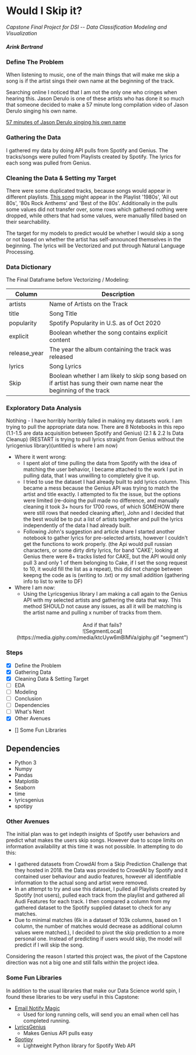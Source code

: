 # Would I Skip it?

*Capstone Final Project for DSI -- Data Classification Modeling and Visualization*
 ##### Arink Bertrand

 ### Define The Problem

 When listening to music, one of the main things that will make me skip a song is if the artist sings their own name at the beginning of the track. 

 Searching online I noticed that I am not the only one who cringes when hearing this.  Jason Derulo is one of these artists who has done it so much that someone decided to make a 57 minute long compilation video of Jason Derulo singing his own name.

<a href = 'https://www.youtube.com/watch?v=Ak-OUYwCbmo'> 57 minutes of Jason Derulo singing his own name </a>

### Gathering the Data

I gathered my data by doing API pulls from Spotify and Genius. The tracks/songs were pulled from Playlists created by Spotify. The lyrics for each song was pulled from Genius.

### Cleaning the Data & Setting my Target

There were some duplicated tracks, because songs would appear in different playlists. <a href='https://www.youtube.com/watch?v=oHg5SJYRHA0'> This song</a> might appear in the Playlist '1980s', 'All out 80s', '80s Rock Anthems' and 'Best of the 80s'. Additionally in the pulls some values did not transfer over, some rows which gathered nothing were dropped, while others that had some values, were manually filled based on their searchability. 

The target for my models to predict would be whether I would skip a song or not based on whether the artist has self-announced themselves in the beginning. The lyrics will be Vectorized and put through Natural Language Processing.

### Data Dictionary

The Final Dataframe before Vectorizing / Modeling:

|Column|Description|
|---|---|
|artists|Name of Artists on the Track|
|title|Song Title|
|popularity| Spotify Popularity in U.S. as of Oct 2020|
|explicit|Boolean whether the song contains explicit content|
|release_year|The year the album containing the track was released|
|lyrics|Song Lyrics|
|Skip|Boolean whether I am likely to skip song based on if artist has sung their own name near the beginning of the track |


### Exploratory Data Analysis

Notihing - I have horribly horribly failed in making my datasets work. I am trying to pull the appropriate data now. 
There are 8 Notebooks in this repo (1.1-1.5 are data acquisition between Spotify and Genius) (2.1 & 2.2 Is Data Cleanup)
(RESTART is trying to pull lyrics straight from Genius without the lyricgenius library)(untitled is where I am now)

- Where it went wrong:
    - I spent alot of time pulling the data from Spotify with the idea of matching the user behavior, I became attached to the work I put in pulling data, that I was unwilling to completely give it up.
    - I tried to use the dataset I had already built to add lyrics column. This became a mess because the Genius API was trying to match the artist and title exactly. I attempted to fix the issue, but the options were limited (re-doing the pull made no difference, and manually cleaning it took 3+ hours for 1700 rows, of which SOMEHOW there were still rows that needed cleaning after), John and I decided that the best would be to put a list of artists together and pull the lyrics independently of the data I had already built. 
    - Following John's suggestion and article share I started another notebook to gather lyrics for pre-selected artists, however I couldn't get the functions to work properly. (the Api would pull russian characters, or some dirty dirty lyrics, for band 'CAKE', looking at Genius there were 8+ tracks listed for CAKE, but the API would only pull 3 and only 1 of them belonging to Cake, if I set the song request to 10, it would fill the list as a repeat), this did not change between keepng the code as is (writing to .txt) or my small addition (gathering info to list to write to DF)
 - Where I am now:
     - Using the Lyricsgenius library I am making a call again to the Genius API with my selected artists and gathering the data that way. This method SHOULD not cause any issues, as all it will be matching is the artist name and pulling x number of tracks from them.
     <br></br>
     <center> And if that fails? </center>
     <center>![SegmentLocal](https://media.giphy.com/media/ktcUyw6mBlMVa/giphy.gif "segment") </center>
 

### Steps
- [x] Define the Problem
- [x] Gathering Data
- [x] Cleaning Data & Setting Target
- [ ] EDA
- [ ] Modeling
- [ ] Conclusion
- [ ] Dependencies
- [ ] What's Next
- [x] Other Avenues
- [] Some Fun Libraries

## Dependencies
- Python 3
- Numpy
- Pandas
- Matplotlib
- Seaborn
- time
- lyricsgenius
- spotipy

### Other Avenues
The initial plan was to get indepth insights of Spotify user behaviors and predict what makes the users skip songs. However due to scope limits on information availability at this time it was not possible. In attempting to do this:
- I gathered datasets from CrowdAI from a Skip Prediction Challenge that they hosted in 2018. the Data was provided to CrowdAI by Spotify and it contained user behaviour and audio features, however all identifiable information to the actual song and artist were removed.
- In an attempt to try and use this dataset, I pulled all Playlists created by Spotify (not users), pulled each track from the playlist and gathered all Audi Features for each track. I then compared a column from my gathered dataset to the Spotify supplied dataset to check for any matches.
- Due to minimal matches (6k in a dataset of 103k columns, based on 1 column, the number of matches would decrease as additional column values were matched.), I decided to pivot the skip prediction to a more personal one. Instead of predicting if users would skip, the model will predict if I will skip the song. 

Considering the reason I started this project was, the pivot of the Capstone direction was not a big one and still falls within the project idea.

### Some Fun Libraries
In addition to the usual libraries that make our Data Science world spin, I found these libraries to be very useful in this Capstone:
- <a href='https://pypi.org/project/email-notify-magic/'> Email Notify Magic </a>
    - Used for long running cells, will send you an email when cell has completed running.
- <a href='https://pypi.org/project/lyricsgenius/'> LyricsGenius </a>
    - Makes Genius API pulls easy
- <a href='https://spotipy.readthedocs.io/en/2.16.0/'> Spotipy </a>
    - Lightweight Python library for Spotify Web API    



